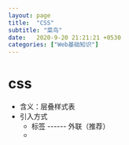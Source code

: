 ```yaml
---
layout: page
title:  "CSS"
subtitle: "菜鸟"
date:   2020-9-20 21:21:21 +0530
categories: ["Web基础知识"]
---
```


# css

- 含义：层叠样式表
- 引入方式
    - <link>  标签 ------ 外联（推荐）
    - <style> 在<head> 标签中书写<style> ------ 内联 （做测试）
    - <style> 属性：style属性值就是css代码 ------ 内联 （一般不使用，当你的属性临时添加二般情况）
- 书写规范
    - 选择器 你要为页面中的哪一块设置样式
        - 基础选择器
            - * 通配符选择器
            - tagName     标签选择器 直接使用标签名
            - .className 类选择器 给标签添加一个class属性
            - #idName    id选择器 给标签添加一个id属性 同一个id名在同一个页面中只可以出现一次 （规范）
        - 基础选择器的优先级 id > class > tag > *
        - 
```css
* {
    属性名: 属性值
}

div {
    属性名: 属性值
}

.table {
    属性名: 属性值
}

#table {
    属性名: 属性值
}

```
- 基础选择器
    - * 通配符选择器
    - tagName     标签选择器 直接使用标签名
    - .className 类选择器 给标签添加一个class属性
    - #idName    id选择器 给标签添加一个id属性 同一个id名在同一个页面中只可以出现一次 （规范）
- 基础选择器的优先级 id > class > tag > *

## 常用属性整理

- 文本属性
    - 文本的对齐方式
        - text-align  用来设置文本的水平对齐方式(文本可居中或对齐到左或右，两端对齐)
    - 文本修饰
        - text-decoration 属性用来设置或删除文本的装饰(主要是用来删除链接的下划线)
        

- 边框属性

- 边框样式
    - 含义：边框样式属性指定要显示什么样的边界。
    - 属性以及属性值
        - border-style 用来定义边框的样式
            - none: 默认无边框
            - dotted 定义一个点线边框
            - dashed 定义一个虚线边框
            - solid  定义实线边框
            - double 定义两个边框。两个边框的宽度和border-width的值相同
- 边框宽度
    - 含义：为边框指定宽度
    - 属性以及属性值
        - border-width
            - ediun 默认值
- 边框颜色
    - 含义：用于设置边框的颜色
    - 属性以及属性值
        - border-color
            - name 指定颜色的名称，如"red"
            - RGB  指定RGB值，    如"rgb(255,0,0)"
            - Hex  指定16进制值，  如"#ff0000"
        - 注意：border-color单独使用是不起作用的，必须得先使用border-style来设置边框样式。
- 背景属性

- 背景颜色
    - 含义：定义了元素的背景颜色
    - 属性以及属性值
        - background-color
            - 
- 背景图像
    - 含义：描述了元素的背景图像(默认情况下，背景图像进行平铺重复显示，以覆盖整个元素实体)
    - 属性以及属性值
        - background-image
        - background-repeat 图像只在水平方向平铺
            - repeat-x  图像只在水平方向平铺
            - no-repeat 图像不平铺
        - background-position 改变图像在背景中的位置
            - 

- 盒子模型属性
    - 内边框属性
        - 含义：当元素的padding(填充)内边距被清除时，所释放的区域将会受到元素背景颜色的填充
        - 属性以及属性值
            - padding (% length)
                - length 定义一个固定的填充(使用像素，pt，em等)
                - %      使用百分比值定义一个填充
                - top 上内边距
                - right 右内边距
                - bottom 下内边距
                - left    左内边距


    - 外边框属性
         - 含义：清除周围的(外边框)元素区域。margin没有背景颜色，是完全透明的
         - 属性以及属性值
            - margin
                - auto 设置浏览器边框
                - length 定义一个固定的margin(使用像素，pt，em等)
                - %      定义一个使用百分比的边距
                - top     上外边距
                - right   右外边距
                - bottom  下外边距
                - left    左外边距
    - display属性
        - 

- 布局属性
    - 表格布局(原始)
    - 定位布局
        - position属性
            - 含义：指定了元素的定位类型
            - 属性以及属性值
                - position
                    - static 默认值，即没有定位，遵循正常的文档流对象
                    - relative 元素的位置相对于浏览器窗口是固定位置(即使窗口是滚动的它也不会移动)
                    - fixed    相对定位元素的定位是相对其正常位置
                    - absolute 绝对定位的元素的位置相对于最近的已定位父元素，如果元素没有已定位的父元素，那么它的位置相对于<html>
                    - sticky 粘性定位

    - 浮动布局
        - float属性(元素的水平方向浮动，意味着元素只能左右移动而不能上下移动)
            - clear 指定不允许元素周围有浮动元素
            - folat 指定一个盒子（元素）是否可以浮动
    - 弹性盒子布局
        - display : flex
